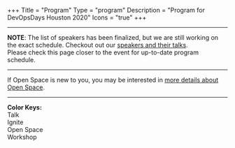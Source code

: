 +++
Title = "Program"
Type = "program"
Description = "Program for DevOpsDays Houston 2020"
Icons = "true"
+++

<div class = "row">
  <div class = "col">
    <hr />
    <large><b>NOTE</b>: The list of speakers has been finalized, but we are still working on the exact schedule. 
	Checkout out our <A HREF="/events/2021-houston/speakers">speakers and their talks<A>. 
	<br/>Please check this page closer to the event for up-to-date program schedule.</large>
    <hr />
    If Open Space is new to you, you may be interested in <a href="/pages/open-space-format">more details about Open Space</a>.
    <hr />
	<div class="container-fluid">
		<b>Color Keys:</b> 
		<div class = "col">
			<div class="col-lg-3 col-md-3 program-element program-talk">Talk</div>
			<div class="col-lg-3 col-md-3 program-element program-ignite">Ignite</div>
			<div class="col-lg-3 col-md-3 program-element program-open-space">Open Space</div>
			<div class="col-lg-3 col-md-3 program-element program-workshop">Workshop</div>
		</div>
	</div>
		</div>
	</div>
	
  </div>
</div>
<p/>
<p/>
